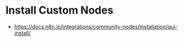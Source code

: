 # Install Custom Nodes

- https://docs.n8n.io/integrations/community-nodes/installation/gui-install/